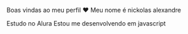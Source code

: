 Boas vindas ao meu perfil ❤
Meu nome é nickolas alexandre 

Estudo no Alura
Estou me desenvolvendo em javascript 
